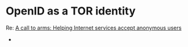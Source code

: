 # OpenID as a TOR identity

Re: [A call to arms: Helping Internet services accept anonymous users][re]

* [re]: <https://blog.torproject.org/comment/74342#comment-74342>
